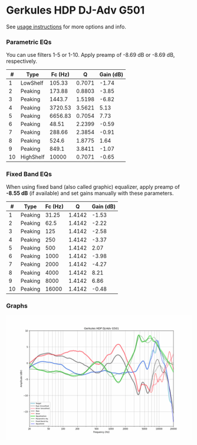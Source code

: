 # Gerkules HDP DJ-Adv G501
See [usage instructions](https://github.com/jaakkopasanen/AutoEq#usage) for more options and info.

### Parametric EQs
You can use filters 1-5 or 1-10. Apply preamp of -8.69 dB or -8.69 dB, respectively.

|   # | Type      |   Fc (Hz) |      Q |   Gain (dB) |
|-----|-----------|-----------|--------|-------------|
|   1 | LowShelf  |    105.33 | 0.7071 |       -1.74 |
|   2 | Peaking   |    173.88 | 0.8803 |       -3.85 |
|   3 | Peaking   |   1443.7  | 1.5198 |       -6.82 |
|   4 | Peaking   |   3720.53 | 3.5621 |        5.13 |
|   5 | Peaking   |   6656.83 | 0.7054 |        7.73 |
|   6 | Peaking   |     48.51 | 2.2399 |       -0.59 |
|   7 | Peaking   |    288.66 | 2.3854 |       -0.91 |
|   8 | Peaking   |    524.6  | 1.8775 |        1.64 |
|   9 | Peaking   |    849.1  | 3.8411 |       -1.07 |
|  10 | HighShelf |  10000    | 0.7071 |       -0.65 |

### Fixed Band EQs
When using fixed band (also called graphic) equalizer, apply preamp of **-8.55 dB** (if available) and set gains manually with these parameters.

|   # | Type    |   Fc (Hz) |      Q |   Gain (dB) |
|-----|---------|-----------|--------|-------------|
|   1 | Peaking |     31.25 | 1.4142 |       -1.53 |
|   2 | Peaking |     62.5  | 1.4142 |       -2.22 |
|   3 | Peaking |    125    | 1.4142 |       -2.58 |
|   4 | Peaking |    250    | 1.4142 |       -3.37 |
|   5 | Peaking |    500    | 1.4142 |        2.07 |
|   6 | Peaking |   1000    | 1.4142 |       -3.98 |
|   7 | Peaking |   2000    | 1.4142 |       -4.27 |
|   8 | Peaking |   4000    | 1.4142 |        8.21 |
|   9 | Peaking |   8000    | 1.4142 |        6.86 |
|  10 | Peaking |  16000    | 1.4142 |       -0.48 |

### Graphs
![](./Gerkules%20HDP%20DJ-Adv%20G501.png)
